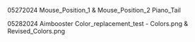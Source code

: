 05272024
Mouse_Position_1 & Mouse_Position_2
Piano_Tail

05282024
Aimbooster
Color_replacement_test - Colors.png & Revised_Colors.png
